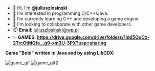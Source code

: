 - 👋 Hi, I’m **@juliuszlosinski**
- 👀 I’m interested in programming C/C++/Java.
- 🌱 I’m currently learning C++ and developing a game engine.
- 💞️ I'm looking to collaborate with other game developers.
- 📫 **Email:** juliuszlosinski@wp.pl
- ✨ **GAMES: https://drive.google.com/drive/folders/1ldd5QoCz-2TrcOtMQfe__g9-xm3U-3PX?usp=sharing**

<!---
juliuszlosinski/juliuszlosinski is a ✨ special ✨ repository because its `README.md` (this file) appears on your GitHub profile.
You can click the Preview link to take a look at your changes.
--->
  
**Game "Bobi" written in Java and by using LibGDX:**

![game_gif](https://user-images.githubusercontent.com/72278818/117564492-91170300-b0ac-11eb-87b7-3190d53bd0b7.gif)
![game_gif2](https://user-images.githubusercontent.com/72278818/117565341-ebb25e00-b0b0-11eb-9f03-3ed747659e41.gif)


